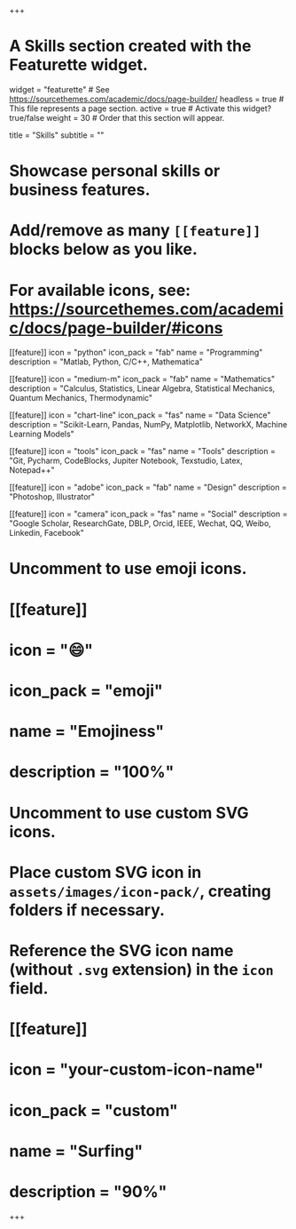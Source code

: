 +++
# A Skills section created with the Featurette widget.
widget = "featurette"  # See https://sourcethemes.com/academic/docs/page-builder/
headless = true  # This file represents a page section.
active = true  # Activate this widget? true/false
weight = 30  # Order that this section will appear.

title = "Skills"
subtitle = ""

# Showcase personal skills or business features.
# 
# Add/remove as many `[[feature]]` blocks below as you like.
# 
# For available icons, see: https://sourcethemes.com/academic/docs/page-builder/#icons

[[feature]]
  icon = "python"
  icon_pack = "fab"
  name = "Programming"
  description = "Matlab, Python, C/C++, Mathematica"
  
[[feature]]
  icon = "medium-m"
  icon_pack = "fab"
  name = "Mathematics"
  description = "Calculus, Statistics, Linear Algebra, Statistical Mechanics, Quantum Mechanics, Thermodynamic"
  
[[feature]]
  icon = "chart-line"
  icon_pack = "fas"
  name = "Data Science"
  description = "Scikit-Learn, Pandas, NumPy, Matplotlib, NetworkX, Machine Learning Models"  
  
 [[feature]]
  icon = "tools"
  icon_pack = "fas"
  name = "Tools"
  description = "Git, Pycharm, CodeBlocks, Jupiter Notebook, Texstudio, Latex, Notepad++"
  
 [[feature]]
  icon = "adobe"
  icon_pack = "fab"
  name = "Design"
  description = "Photoshop, Illustrator"
  
  [[feature]]
  icon = "camera"
  icon_pack = "fas"
  name = "Social"
  description = "Google Scholar, ResearchGate, DBLP, Orcid, IEEE, Wechat, QQ, Weibo, Linkedin, Facebook"

# Uncomment to use emoji icons.
# [[feature]]
#  icon = ":smile:"
#  icon_pack = "emoji"
#  name = "Emojiness"
#  description = "100%"  

# Uncomment to use custom SVG icons.
# Place custom SVG icon in `assets/images/icon-pack/`, creating folders if necessary.
# Reference the SVG icon name (without `.svg` extension) in the `icon` field.
# [[feature]]
#  icon = "your-custom-icon-name"
#  icon_pack = "custom"
#  name = "Surfing"
#  description = "90%"

+++
